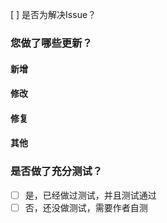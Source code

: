[ ] 是否为解决Issue？


### 您做了哪些更新？

#### 新增

#### 修改

#### 修复

#### 其他


### 是否做了充分测试？

- [ ] 是，已经做过测试，并且测试通过
- [ ] 否，还没做测试，需要作者自测